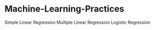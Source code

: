 # Machine-Learning-Practices
Simple Linear Regression
Multiple Linear Regression
Logistic Regression
